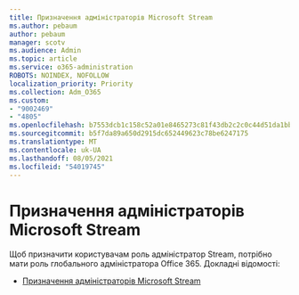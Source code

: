 ```yaml
---
title: Призначення адміністраторів Microsoft Stream
ms.author: pebaum
author: pebaum
manager: scotv
ms.audience: Admin
ms.topic: article
ms.service: o365-administration
ROBOTS: NOINDEX, NOFOLLOW
localization_priority: Priority
ms.collection: Adm_O365
ms.custom:
- "9002469"
- "4805"
ms.openlocfilehash: b7553dcb1c158c52a01e8465273c81f43db2c2c0c44d51da1bb3e39d698d18c3
ms.sourcegitcommit: b5f7da89a650d2915dc652449623c78be6247175
ms.translationtype: MT
ms.contentlocale: uk-UA
ms.lasthandoff: 08/05/2021
ms.locfileid: "54019745"
---
```

# <a name="assign-microsoft-stream-admins"></a>Призначення адміністраторів Microsoft Stream

Щоб призначити користувачам роль адміністратор Stream, потрібно мати роль глобального адміністратора Office 365. Докладні відомості:

- [Призначення адміністраторів Microsoft Stream](https://docs.microsoft.com/stream/assign-administrator-user-role)
